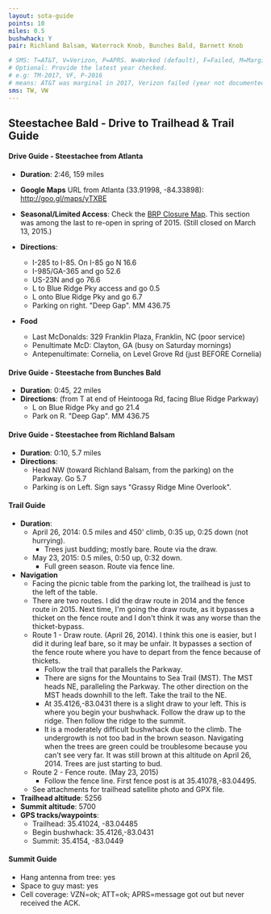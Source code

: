 ```yaml
---
layout: sota-guide
points: 10
miles: 0.5
bushwhack: Y
pair: Richland Balsam, Waterrock Knob, Bunches Bald, Barnett Knob

# SMS: T=AT&T, V=Verizon, P=APRS. W=Worked (default), F=Failed, M=Marginal (some failed).
# Optional: Provide the latest year checked.
# e.g: TM-2017, VF, P-2016
# means: AT&T was marginal in 2017, Verizon failed (year not documented), APRS worked in 2016.
sms: TW, VW
---
```

Steestachee Bald - Drive to Trailhead & Trail Guide
--------------------------------------------------------
#### Drive Guide - Steestachee from Atlanta

* **Duration**: 2:46, 159 miles
* **Google Maps** URL from Atlanta (33.91998, -84.33898): http://goo.gl/maps/yTXBE
* **Seasonal/Limited Access**: Check the [BRP Closure Map](http://www.nps.gov/maps/blri/road-closures/). This section was among the last to re-open in spring of 2015. (Still closed on March 13, 2015.)
* **Directions**:
    * I-285 to I-85. On I-85 go N 16.6
    * I-985/GA-365 and go 52.6
    * US-23N and go 76.6
    * L to Blue Ridge Pky access and go 0.5
    * L onto Blue Ridge Pky and go 6.7
    * Parking on right. "Deep Gap". MM 436.75

* **Food**
    * Last McDonalds: 329 Franklin Plaza, Franklin, NC (poor service)
    * Penultimate McD: Clayton, GA (busy on Saturday mornings)
    * Antepenultimate: Cornelia, on Level Grove Rd (just BEFORE Cornelia)

#### Drive Guide - Steestache from Bunches Bald

* **Duration**: 0:45, 22 miles
* **Directions**: (from T at end of Heintooga Rd, facing Blue Ridge Parkway)
    * L on Blue Ridge Pky and go 21.4
    * Park on R.  "Deep Gap". MM 436.75

#### Drive Guide - Steestachee from Richland Balsam

* **Duration**: 0:10, 5.7 miles
* **Directions**:
    * Head NW (toward Richland Balsam, from the parking) on the Parkway.  Go 5.7
    * Parking is on Left. Sign says "Grassy Ridge Mine Overlook".

#### Trail Guide

* **Duration**: 
    * April 26, 2014: 0.5 miles and 450' climb, 0:35 up, 0:25 down (not hurrying).
        * Trees just budding; mostly bare.  Route via the draw.
    * May 23, 2015: 0.5 miles, 0:50 up, 0:32 down.
        * Full green season.  Route via fence line.
* **Navigation**
    * Facing the picnic table from the parking lot, the trailhead is just to the left of the table.
    * There are two routes.  I did the draw route in 2014 and the fence route in 2015.  Next time, I'm going the draw route, as it bypasses a thicket on the fence route and I don't think it was any worse than the thicket-bypass.
    * Route 1 - Draw route.  (April 26, 2014). I think this one is easier, but I did it during leaf bare, so it may be unfair.  It bypasses a section of the fence route where you have to depart from the fence because of thickets.
        * Follow the trail that parallels the Parkway.
        * There are signs for the Mountains to Sea Trail (MST).  The MST heads NE, paralleling the Parkway.  The other direction on the MST heads downhill to the left.  Take the trail to the NE.
        * At 35.4126,-83.0431 there is a slight draw to your left.  This is where you begin your bushwhack.  Follow the draw up to the ridge.  Then follow the ridge to the summit.
        * It is a moderately difficult bushwhack due to the climb.  The undergrowth is not too bad in the brown season.  Navigating when the trees are green could be troublesome because you can't see very far.  It was still brown at this altitude on April 26, 2014.  Trees are just starting to bud.
    * Route 2 - Fence route. (May 23, 2015)
        * Follow the fence line.  First fence post is at 35.41078,-83.04495.
    * See attachments for trailhead satellite photo and GPX file.
* **Trailhead altitude**: 5256
* **Summit altitude**: 5700
* **GPS tracks/waypoints**:
    * Trailhead: 35.41024, -83.04485
    * Begin bushwhack: 35.4126,-83.0431
    * Summit: 35.4154, -83.0449

#### Summit Guide

* Hang antenna from tree: yes
* Space to guy mast: yes
* Cell coverage: VZN=ok; ATT=ok; APRS=message got out but never received the ACK.

